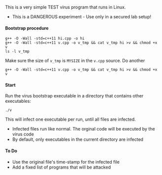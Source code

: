 This is a very simple TEST virus program that runs in Linux.

* This is a DANGEROUS experiment - Use only in a secured lab setup!

#### Bootstrap procedure

````
g++ -O -Wall -std=c++11 hi.cpp -o hi
g++ -O -Wall -std=c++11 v.cpp -o v_tmp && cat v_tmp hi >v && chmod +x v
ls -l v_tmp
````

Make sure the size of `v_tmp` is `MYSIZE` in the `v.cpp` source. Do another

````
g++ -O -Wall -std=c++11 v.cpp -o v_tmp && cat v_tmp hi >v && chmod +x v
````

#### Start

Run the virus bootstrap executable in a directory that contains other executables:

````
./v
````

This will infect one executable per run, until all files are infected.

* Infected files run like normal. The orginal code will be executed by the virus code
* By default, only executables in the current directory are infected

#### To Do

* Use the original file's time-stamp for the infected file
* Add a fixed list of programs that will be attacked
